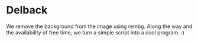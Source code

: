 # Delback
We remove the background from the image using rembg.  Along the way and the availability of free time, we turn a simple script into a cool program. :)
